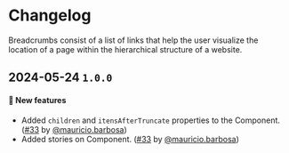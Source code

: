 # Changelog

Breadcrumbs consist of a list of links that help the user visualize the location of a page within the hierarchical structure of a website.

## 2024-05-24 `1.0.0`

#### 🎉 New features

- Added `children` and `itensAfterTruncate` properties to the Component. ([#33](https://git.rarolabs.com.br/frontend/rarui/-/merge_requests/33) by [@mauricio.barbosa](https://git.rarolabs.com.br/mauricio.barbosa))
- Added stories on Component. ([#33](https://git.rarolabs.com.br/frontend/rarui/-/merge_requests/33) by [@mauricio.barbosa](https://git.rarolabs.com.br/mauricio.barbosa))

<!-- #### 🛠 Breaking changes -->

<!-- #### 📚 3rd party library updates -->

<!-- #### 🎉 New features -->

<!-- #### 🐛 Bug fixes -->

<!-- #### 💡 Others -->
